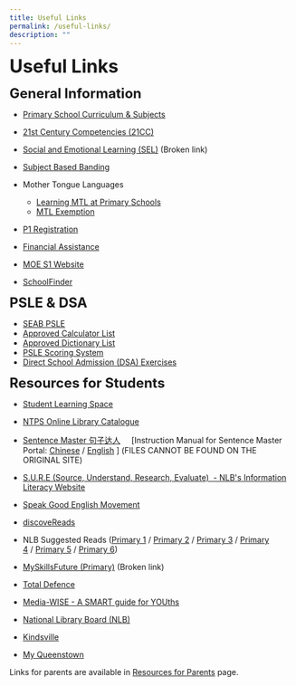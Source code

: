 ```yaml
---
title: Useful Links
permalink: /useful-links/
description: ""
---
```

**<font size=6>Useful Links</font>**

**<font size=5>General Information</font>**


*   [Primary School Curriculum & Subjects](https://www.moe.gov.sg/primary/curriculum)  
    
*   [21st Century Competencies (21CC)](https://www.moe.gov.sg/education-in-sg/21st-century-competencies)  
    
*   [Social and Emotional Learning (SEL)](https://www.moe.gov.sg/programmes/social-and-emotional-learning)  (Broken link) 
    
*   [Subject Based Banding](https://www.moe.gov.sg/primary/curriculum/subject-based-banding)
*   Mother Tongue Languages

     *   [Learning MTL at Primary Schools](https://www.moe.gov.sg/primary/curriculum/mother-tongue-languages/learning-in-school)
     *   [MTL Exemption](https://www.moe.gov.sg/primary/curriculum/mother-tongue-languages/exemption)

*   [P1 Registration](https://www.moe.gov.sg/primary/p1-registration)
*   [Financial Assistance](https://www.moe.gov.sg/financial-matters/financial-assistance)
*   [MOE S1 Website](https://www.moe.gov.sg/s1-posting)
*   [SchoolFinder](https://go.gov.sg/schoolfinder)

  
**<font size=5>PSLE & DSA</font>**

*   [SEAB PSLE](https://www.seab.gov.sg/home/examinations/psle) 
*   [Approved Calculator List](https://www.seab.gov.sg/home/examinations/approved-calculators) 
*   [Approved Dictionary List](https://www.seab.gov.sg/home/examinations/approved-dictionaries) 
*   [PSLE Scoring System](https://www.moe.gov.sg/microsites/psle-fsbb/psle/main.html)
*   [Direct School Admission (DSA) Exercises](https://www.moe.gov.sg/secondary/dsa)

  
**<font size=5>Resources for Students</font>**


*   [Student Learning Space](https://vle.learning.moe.edu.sg/)  
    
*   [NTPS Online Library Catalogue](https://schoolibrary.moe.edu.sg/newtownpri)
*   [Sentence Master 句子达人](http://www.sentencemaster.net/)     \[Instruction Manual for Sentence Master Portal: [Chinese](https://newtownpri-moe-edu-sg-admin.cwp.sg/wbn/slot/u2959/Home/Links/Sentence%20Master%20Web%20Learning%20Instruction%20Manual%20%28Chinese%29%20v3.pdf) / [English](https://newtownpri-moe-edu-sg-admin.cwp.sg/wbn/slot/u2959/Home/Links/Sentence%20Master%20Web%20Learning%20Instruction%20Manual%20%28English%29%20v2.pdf) \]  (FILES CANNOT BE FOUND ON THE ORIGINAL SITE)
*   [S.U.R.E (Source, Understand, Research, Evaluate)  - NLB's Information Literacy Website](https://www.nlb.gov.sg/sure/)
*   [Speak Good English Movement](https://www.goodenglish.org.sg/)
*   [discoveReads](https://childrenandteens.nlb.gov.sg/)
*   NLB Suggested Reads ([Primary 1](https://eresources.nlb.gov.sg/ereads/discovereads?level=p1) / [Primary 2](https://eresources.nlb.gov.sg/ereads/discovereads?level=p2) / [Primary 3](https://eresources.nlb.gov.sg/ereads/discovereads?level=p3) / [Primary 4](https://eresources.nlb.gov.sg/ereads/discovereads?level=p4) / [Primary 5](https://eresources.nlb.gov.sg/ereads/discovereads?level=p5) / [Primary 6](https://eresources.nlb.gov.sg/ereads/discovereads?level=p6))

  

*   [MySkillsFuture (Primary)](https://www.myskillsfuture.sg/content/student/en/primary.html) (Broken link)
*   [Total Defence](https://www.totaldefence.sg/)
*   [Media-WISE - A SMART guide for YOUths](https://www.betterinternet.sg/)
*   [National Library Board (NLB)](https://www.nlb.gov.sg/)
*   [Kindsville](https://kindsville.kindness.sg/)
*   [My Queenstown](http://www.queenstown.org.sg/)

Links for parents are available in [Resources for Parents](https://moe-newtownpri-staging.netlify.app/for-parents/resources-for-parents) page.